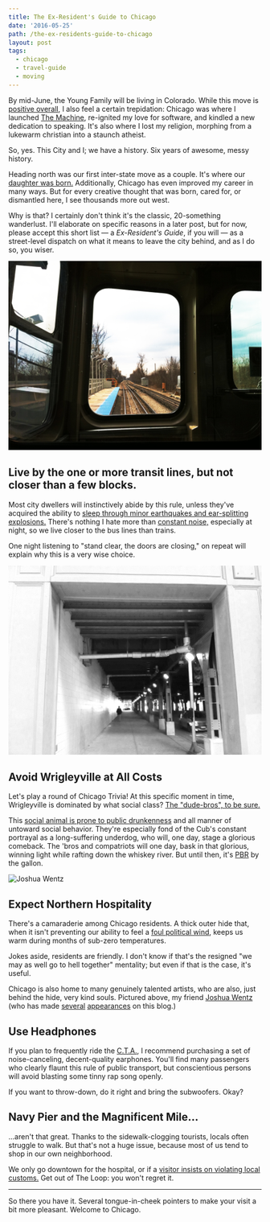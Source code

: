 ```yaml
---
title: The Ex-Resident's Guide to Chicago
date: '2016-05-25'
path: /the-ex-residents-guide-to-chicago
layout: post
tags:
  - chicago
  - travel-guide
  - moving
---
```

By mid-June, the Young Family will be living in Colorado. While this move is [positive overall](/2016/04/going-west/), I also feel a certain trepidation: Chicago was where I launched [The Machine](/topics/the-machine/), re-ignited my love for software, and kindled a new dedication to speaking. It's also where I lost my religion, morphing from a lukewarm christian into a staunch atheist.

So, yes. This City and I; we have a history. Six years of awesome, messy history.

Heading north was our first inter-state move as a couple. It's where our [daughter was born.](/tags/sloan-alexis/) Additionally, Chicago has even improved my career in many ways. But for every creative thought that was born, cared for, or dismantled here, I see thousands more out west.

Why is that? I certainly don't think it's the classic, 20-something wanderlust. I'll elaborate on specific reasons in a later post, but for now, please accept this short list &mdash; a *Ex-Resident's Guide*, if you will &mdash; as a street-level dispatch on what it means to leave the city behind, and as I do so, you wiser.

![Riding the C.T.A.](down-the-line.jpg)

## Live by the one or more transit lines, but not closer than a few blocks.

Most city dwellers will instinctively abide by this rule, unless they've acquired the ability to [sleep through minor earthquakes and ear-splitting explosions.](https://www.wbez.org/shows/curious-city/beyond-the-rattle-and-clatter-when-the-cta-l-is-your-neighbor/767c59f0-7490-4d4d-a110-b8e2c44fd2bd) There's nothing I hate more than [constant noise,](http://articles.chicagotribune.com/2002-07-29/news/0207290167_1_rail-lines-noise-blue-line) especially at night, so we live closer to the bus lines than trains.

One night listening to "stand clear, the doors are closing," on repeat will explain why this is a very wise choice.

![Gritty, grimy.](walk.jpg)

## Avoid Wrigleyville at All Costs

Let's play a round of Chicago Trivia! At this specific moment in time, Wrigleyville is dominated by what social class? [The "dude-bros", to be sure.](https://www.reddit.com/r/chicago/comments/1irxwc/whats_the_craziest_shit_you_have_seen_go_down_in)

This [social animal is prone to public drunkenness](https://www.thrillist.com/travel/nation/bro-neighborhoods-wrigleyville-murray-hill-and-brickell-top-our-list) and all manner of untoward social behavior. They're especially fond of the Cub's constant portrayal as a long-suffering underdog, who will, one day, stage a glorious comeback. The 'bros and compatriots will one day, bask in that glorious, winning light while rafting down the whiskey river. But until then, it's [PBR](https://en.wikipedia.org/wiki/Pabst_Blue_Ribbon) by the gallon.

![Joshua Wentz](purple-world.jpg)

## Expect Northern Hospitality

There's a camaraderie among Chicago residents. A thick outer hide that, when it isn't preventing our ability to feel a [foul political wind](http://www.chicagobusiness.com/article/20160525/NEWS02/160529898/rauner-vs-rauner-first-lady-takes-governor-to-court), keeps us warm during months of sub-zero temperatures.

Jokes aside, residents are friendly. I don't know if that's the resigned "we may as well go to hell together" mentality; but even if that is the case, it's useful.

Chicago is also home to many genuinely talented artists, who are also, just behind the hide, very kind souls. Pictured above, my friend [Joshua Wentz](http://joshuawentz.com) (who has made [several](/2015/09/life-behind-the-microphone/) [appearances](/2013/04/its-not-about-your-tools/) on this blog.)

## Use Headphones

If you plan to frequently ride the [C.T.A.](https://www.instagram.com/ctafail), I recommend purchasing a set of noise-canceling, decent-quality earphones. You'll find many passengers who clearly flaunt this rule of public transport, but conscientious persons will avoid blasting some tinny rap song openly.

If you want to throw-down, do it right and bring the subwoofers. Okay?

 ## Navy Pier and the Magnificent Mile...

...aren't that great. Thanks to the sidewalk-clogging tourists, locals often struggle to walk. But that's not a huge issue, because most of us tend to shop in our own neighborhood.

We only go downtown for the hospital, or if a [visitor insists on violating local customs.](http://www.npr.org/sections/thesalt/2013/12/20/255601925/deep-dish-or-thin-crust-even-chicagoans-cant-agree) Get out of The Loop: you won't regret it.

---

So there you have it. Several tongue-in-cheek pointers to make your visit a bit more pleasant. Welcome to Chicago. 
